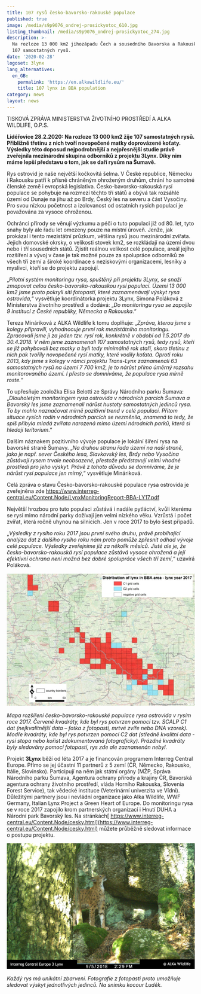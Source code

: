 ```yaml
---
title: 107 rysů česko-bavorsko-rakouské populace
published: true
image: /media/s9p9076_ondrej-prosickyotoc_610.jpg
listing_thumbnail: /media/s9p9076_ondrej-prosickyotoc_274.jpg
description: >-
  Na rozloze 13 000 km2 jihozápadu Čech a sousedního Bavorska a Rakouska žije
  107 samostatných rysů. 
date: '2020-02-28'
logoset: 3lynx
lang_alternatives:
  en_GB:
    permalink: 'https://en.alkawildlife.eu/'
    title: 107 lynx in BBA population
category: news
layout: news
---
```

TISKOVÁ ZPRÁVA MINISTERSTVA ŽIVOTNÍHO PROSTŘEDÍ A ALKA WILDLIFE, O.P.S.

**Lidéřovice 28.2.2020: Na rozloze 13 000 km2 žije 107 samostatných rysů. Přibližně třetinu z nich tvoří novopečené matky doprovázené koťaty. Výsledky této doposud nejpodrobnější a nejpřesnější studie právě zveřejnila mezinárodní skupina odborníků z projektu 3Lynx. Díky nim máme lepší představu o tom, jak se daří rysům na Šumavě.**

Rys ostrovid je naše největší kočkovitá šelma. V České republice, Německu i Rakousku patří k přísně chráněným ohroženým druhům, chrání ho samotné členské země i evropská legislativa. Česko-bavorsko-rakouská rysí populace se pohybuje na rozmezí těchto tří států a obývá tak rozsáhlé území od Dunaje na jihu až po Brdy, Český les na severu a část Vysočiny. Pro svou nízkou početnost a izolovanost od ostatních rysích populací je považována za vysoce ohroženou. 

Ochránci přírody se věnují výzkumu a péči o tuto populaci již od 80. let, tyto snahy byly ale řadu let omezeny pouze na místní úroveň. Jenže, jak prokázal i tento mezistátní průzkum, většina rysů jsou mezinárodní zvířata. Jejich domovské okrsky, o velikosti stovek km2, se rozkládají na území dvou nebo i tří sousedních států. Zjistit reálnou velikost celé populace, areál jejího rozšíření a vývoj v čase je tak možné pouze za spolupráce odborníků ze všech tří zemí a široké koordinace s neziskovými organizacemi, lesníky a myslivci, kteří se do projektu zapojují. 

„_Pilotní systém monitoringu rysa, spuštěný při projektu 3Lynx, se snaží zmapovat celou česko-bavorsko-rakouskou rysí populaci. Území 13 000 km2 jsme proto pokryli sítí fotopastí, které zaznamenávají výskyt rysa ostrovida,_“ vysvětluje koordinátorka projektu 3Lynx, Simona Poláková z Ministerstva životního prostředí a dodává: „_Do monitoringu rysa se zapojilo 9 institucí z České republiky, Německa a Rakouska_.“

Tereza Mináriková z ALKA Wildlife k tomu doplňuje: „_Zpráva, kterou jsme s kolegy připravili, vyhodnocuje první rok mezistátního monitoringu. Zpracovali jsme ji za jeden tzv. rysí rok, konkrétně v období od 1.5.2017 do 30.4.2018. V něm jsme zaznamenali 107 samostatných rysů, tedy rysů, kteří se již pohybovali bez matky a byli tedy minimálně rok staří, skoro třetinu z nich pak tvořily novopečené rysí matky, které vodily koťata. Oproti roku 2013, kdy jsme s kolegy v rámci projektu Trans-Lynx zaznamenali 63 samostatných rysů na území 7 700 km2, je to nárůst přímo úměrný rozsahu monitorovaného území. I přesto se domníváme, že populace rysa mírně roste._“

To upřesňuje zooložka Elisa Belotti ze Správy Národního parku Šumava: „_Dlouholetým monitoringem rysa ostrovida v národních parcích Šumava a Bavorský les jsme zaznamenali nárůst hustoty samostatných jedinců rysa. To by mohlo naznačovat mírně pozitivní trend v celé populaci. Přitom situace rysích rodin v národních parcích se nezměnila, znamená to tedy, že spíš přibyla mladá zvířata narozená mimo území národních parků, která si hledají teritorium_.“

Dalším náznakem pozitivního vývoje populace je lokální šíření rysa na bavorské straně Šumavy. „_Na druhou stranu řada území na naší straně, jako je např. sever Českého lesa, Slavkovský les, Brdy nebo Vysočina zůstávají rysem trvale neobsazené, přestože představují velmi vhodné prostředí pro jeho výskyt. Právě z tohoto důvodu se domníváme, že je nárůst rysí populace jen mírný_,“ vysvětluje Mináriková.

Celá zpráva o stavu Česko-bavorsko-rakouské populace rysa ostrovida je zveřejněna zde [https://www.interreg-central.eu/Content.Node/LynxMonitoringReport-BBA-LY17.pdf
](https://www.interreg-central.eu/Content.Node/LynxMonitoringReport-BBA-LY17.pdf)

Největší hrozbou pro tuto populaci zůstává i nadále pytláctví, kvůli kterému se rysi mimo národní parky dožívají jen velmi nízkého věku. Vzrůstá i počet zvířat, která ročně uhynou na silnicích. Jen v roce 2017 to bylo šest případů. 

„_Výsledky z rysího roku 2017 jsou první svého druhu, právě probíhající analýza dat z dalšího rysího roku nám proto pomůže zpřesnit odhad vývoje celé populace. Výsledky zveřejníme již za několik měsíců. Jisté ale je, že česko-bavorsko-rakouská rysí populace zůstává vysoce ohrožená a její efektivní ochrana není možná bez dobré spolupráce všech tří zemí_,“ uzavírá Poláková. 

![Výskyt rysa ostrovida v roce 2017](/media/distribution-ly17_final_cut_610.jpg "Výskyt rysa ostrovida v roce 2017")

_Mapa rozšíření česko-bavorsko-rakouské populace rysa ostrovida v rysím roce 2017. Červeně kvadráty, kde byl rys potvrzen pomocí tzv. SCALP C1 dat (nejkvalitnější data – fotka z fotopasti, mrtvé zvíře nebo DNA vzorek). Modře kvadráty, kde byl rys potvrzen pomocí C2 dat (středně kvalitní data - rysí stopa nebo kořist zdokumentovaná fotograficky). Prázdné kvadráty byly sledovány pomocí fotopastí, rys zde ale zaznamenán nebyl._ 

Projekt **3Lynx** běží od léta 2017 a je financován programem Interreg Central Europe. Přímo se jej účastní 11 partnerů z 5 zemí (ČR, Německo, Rakousko, Itálie, Slovinsko). Participují na něm jak státní orgány (MŽP, Správa Národního parku Šumava, Agentura ochrany přírody a krajiny ČR, Bavorská agentura ochrany životního prostředí, vláda Horního Rakouska, Slovenia Forest Service), tak vědecké instituce (Veterinární univerzita ve Vídni). Důležitými partnery jsou i nevládní organizace jako Alka Wildlife, WWF Germany, Italian Lynx Project a Green Heart of Europe. Do monitoringu rysa se v roce 2017 zapojilo krom partnerských organizací i Hnutí DUHA a Národní park Bavorský les. Na stránkách[ https://www.interreg-central.eu/Content.Node/cesky.html](https://www.interreg-central.eu/Content.Node/cesky.html) můžete průběžně sledovat informace o postupu projektu.

![rys Luděk](/media/i__00022.jpg "rys Luděk")

_Každý rys má unikátní zbarvení. Fotografie z fotopasti proto umožňuje sledovat výskyt jednotlivých jedinců. Na snímku kocour Luděk._
